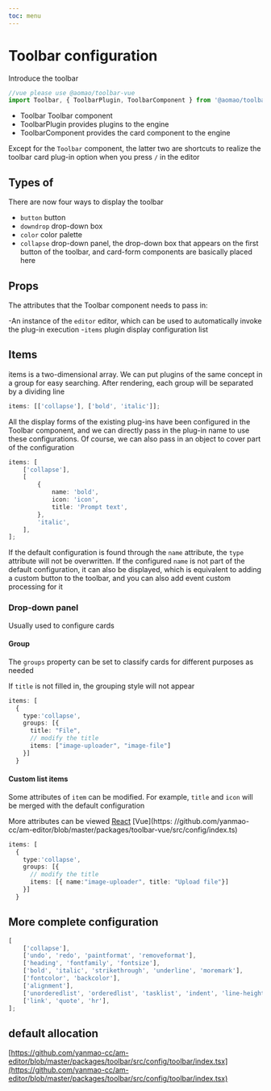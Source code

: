 ```yaml
---
toc: menu
---
```


# Toolbar configuration

Introduce the toolbar

```ts
//vue please use @aomao/toolbar-vue
import Toolbar, { ToolbarPlugin, ToolbarComponent } from '@aomao/toolbar';
```

-   Toolbar Toolbar component
-   ToolbarPlugin provides plugins to the engine
-   ToolbarComponent provides the card component to the engine

Except for the `Toolbar` component, the latter two are shortcuts to realize the toolbar card plug-in option when you press `/` in the editor

## Types of

There are now four ways to display the toolbar

-   `button` button
-   `downdrop` drop-down box
-   `color` color palette
-   `collapse` drop-down panel, the drop-down box that appears on the first button of the toolbar, and card-form components are basically placed here

## Props

The attributes that the Toolbar component needs to pass in:

-An instance of the `editor` editor, which can be used to automatically invoke the plug-in execution -`items` plugin display configuration list

## Items

items is a two-dimensional array. We can put plugins of the same concept in a group for easy searching. After rendering, each group will be separated by a dividing line

```ts
items: [['collapse'], ['bold', 'italic']];
```

All the display forms of the existing plug-ins have been configured in the Toolbar component, and we can directly pass in the plug-in name to use these configurations. Of course, we can also pass in an object to cover part of the configuration

```ts
items: [
	['collapse'],
	[
		{
			name: 'bold',
			icon: 'icon',
			title: 'Prompt text',
		},
		'italic',
	],
];
```

If the default configuration is found through the `name` attribute, the `type` attribute will not be overwritten. If the configured `name` is not part of the default configuration, it can also be displayed, which is equivalent to adding a custom button to the toolbar, and you can also add event custom processing for it

### Drop-down panel

Usually used to configure cards

#### Group

The `groups` property can be set to classify cards for different purposes as needed

If `title` is not filled in, the grouping style will not appear

```ts
items: [
  {
    type:'collapse',
    groups: [{
      title: "File",
      // modify the title
      items: ["image-uploader", "image-file"]
    }]
  }
```

#### Custom list items

Some attributes of `item` can be modified. For example, `title` and `icon` will be merged with the default configuration

More attributes can be viewed [React](https://github.com/yanmao-cc/am-editor/blob/master/packages/toolbar/src/config/toolbar/index.tsx) [Vue](https: //github.com/yanmao-cc/am-editor/blob/master/packages/toolbar-vue/src/config/index.ts)

```ts
items: [
  {
    type:'collapse',
    groups: [{
      // modify the title
      items: [{ name:"image-uploader", title: "Upload file"}]
    }]
  }
```

## More complete configuration

```ts
[
	['collapse'],
	['undo', 'redo', 'paintformat', 'removeformat'],
	['heading', 'fontfamily', 'fontsize'],
	['bold', 'italic', 'strikethrough', 'underline', 'moremark'],
	['fontcolor', 'backcolor'],
	['alignment'],
	['unorderedlist', 'orderedlist', 'tasklist', 'indent', 'line-height'],
	['link', 'quote', 'hr'],
];
```

## default allocation

[https://github.com/yanmao-cc/am-editor/blob/master/packages/toolbar/src/config/toolbar/index.tsx](https://github.com/yanmao-cc/am-editor/blob/master/packages/toolbar/src/config/toolbar/index.tsx)
